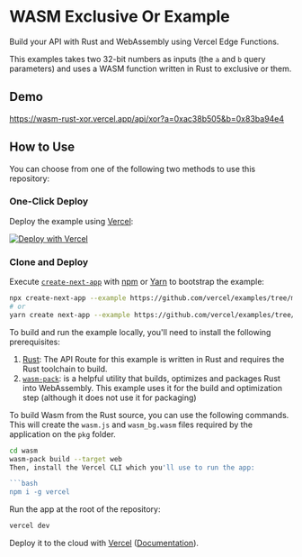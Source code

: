 # WASM Exclusive Or Example

Build your API with Rust and WebAssembly using Vercel Edge Functions.

This examples takes two 32-bit numbers as inputs (the `a` and `b` query parameters) and uses a WASM function written in Rust to exclusive or them.

## Demo

https://wasm-rust-xor.vercel.app/api/xor?a=0xac38b505&b=0x83ba94e4

## How to Use

You can choose from one of the following two methods to use this repository:

### One-Click Deploy

Deploy the example using [Vercel](https://vercel.com?utm_source=github&utm_medium=readme&utm_campaign=vercel-examples):

[![Deploy with Vercel](https://vercel.com/button)](https://vercel.com/new/git/external?repository-url=https://github.com/vercel/examples/tree/main/edge-api-routes/wasm-rust-xor&project-name=wasm-rust-xor&repository-name=wasm-rust-xor)

### Clone and Deploy

Execute [`create-next-app`](https://github.com/vercel/next.js/tree/main/packages/create-next-app) with [npm](https://docs.npmjs.com/cli/init) or [Yarn](https://yarnpkg.com/lang/en/docs/cli/create/) to bootstrap the example:

```bash
npx create-next-app --example https://github.com/vercel/examples/tree/main/edge-api-routes/wasm-rust-xor wasm-rust-xor
# or
yarn create next-app --example https://github.com/vercel/examples/tree/main/edge-api-routes/wasm-rust-xor wasm-rust-xor
```

To build and run the example locally, you'll need to install the following prerequisites:

1. [Rust](https://www.rust-lang.org/tools/install): The API Route for this example is written in Rust and requires the Rust toolchain to build.
2. [`wasm-pack`](https://rustwasm.github.io/wasm-pack/installer/): is a helpful utility that builds, optimizes and packages Rust into WebAssembly. This example uses it for the build and optimization step (although it does not use it for packaging)

To build Wasm from the Rust source, you can use the following commands. This will create the `wasm.js` and `wasm_bg.wasm` files required by the application on the `pkg` folder.

```bash
cd wasm
wasm-pack build --target web
Then, install the Vercel CLI which you'll use to run the app:

```bash
npm i -g vercel
```

Run the app at the root of the repository:

```bash
vercel dev
```

Deploy it to the cloud with [Vercel](https://vercel.com/new?utm_source=github&utm_medium=readme&utm_campaign=edge-middleware-eap) ([Documentation](https://nextjs.org/docs/deployment)).
